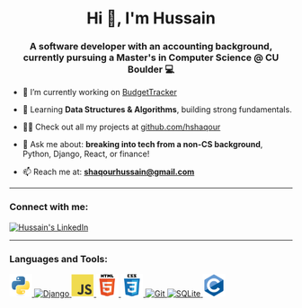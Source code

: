 <h1 align="center">Hi 👋, I'm Hussain</h1>
<h3 align="center">A software developer with an accounting background, currently pursuing a Master's in Computer Science @ CU Boulder 💻</h3>

- 🔭 I’m currently working on [BudgetTracker](https://github.com/hshaqour/budget_tracker)

- 🌱 Learning **Data Structures & Algorithms**, building strong fundamentals.

- 👨‍💻 Check out all my projects at [github.com/hshaqour](https://github.com/hshaqour)

- 💬 Ask me about: **breaking into tech from a non-CS background**, Python, Django, React, or finance!

- 📫 Reach me at: **shaqourhussain@gmail.com**

---

<h3 align="left">Connect with me:</h3>
<p align="left">
  <a href="https://www.linkedin.com/in/hussain-shaqour-9b16491b1/" target="_blank">
    <img align="center" src="https://raw.githubusercontent.com/rahuldkjain/github-profile-readme-generator/master/src/images/icons/Social/linked-in-alt.svg" alt="Hussain's LinkedIn" height="30" width="40" />
  </a>
</p>

---

<h3 align="left">Languages and Tools:</h3>
<p align="left">
  <a href="https://www.python.org" target="_blank" rel="noreferrer">
    <img src="https://raw.githubusercontent.com/devicons/devicon/master/icons/python/python-original.svg" alt="Python" width="40" height="40"/>
  </a>
  <a href="https://www.djangoproject.com/" target="_blank" rel="noreferrer">
    <img src="https://cdn.worldvectorlogo.com/logos/django.svg" alt="Django" width="40" height="40"/>
  </a>
  <a href="https://developer.mozilla.org/en-US/docs/Web/JavaScript" target="_blank" rel="noreferrer">
    <img src="https://raw.githubusercontent.com/devicons/devicon/master/icons/javascript/javascript-original.svg" alt="JavaScript" width="40" height="40"/>
  </a>
  <a href="https://www.w3.org/html/" target="_blank" rel="noreferrer">
    <img src="https://raw.githubusercontent.com/devicons/devicon/master/icons/html5/html5-original-wordmark.svg" alt="HTML5" width="40" height="40"/>
  </a>
  <a href="https://www.w3schools.com/css/" target="_blank" rel="noreferrer">
    <img src="https://raw.githubusercontent.com/devicons/devicon/master/icons/css3/css3-original-wordmark.svg" alt="CSS3" width="40" height="40"/>
  </a>
  <a href="https://git-scm.com/" target="_blank" rel="noreferrer">
    <img src="https://www.vectorlogo.zone/logos/git-scm/git-scm-icon.svg" alt="Git" width="40" height="40"/>
  </a>
  <a href="https://www.sqlite.org/" target="_blank" rel="noreferrer">
    <img src="https://upload.wikimedia.org/wikipedia/commons/9/97/Sqlite-square-icon.svg" alt="SQLite" width="40" height="40"/>
  </a>
  <a href="https://www.cprogramming.com/" target="_blank" rel="noreferrer">
    <img src="https://raw.githubusercontent.com/devicons/devicon/master/icons/c/c-original.svg" alt="C" width="40" height="40"/>
  </a>
</p>
